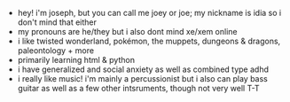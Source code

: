 - hey! i'm joseph, but you can call me joey or joe; my nickname is idia so i don't mind that either
- my pronouns are he/they but i also dont mind xe/xem online
- i like twisted wonderland, pokémon, the muppets, dungeons & dragons, paleontology + more
- primarily learning html & python
- i have generalized and social anxiety as well as combined type adhd
- i really like music! i'm mainly a percussionist but i also can play bass guitar as well as a few other intsruments, though not very well T-T
<!---
plopscotch/plopscotch is a ✨ special ✨ repository because its `README.md` (this file) appears on your GitHub profile.
You can click the Preview link to take a look at your changes.
--->
